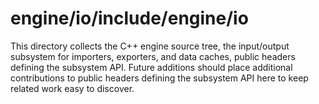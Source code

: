 # engine/io/include/engine/io

This directory collects the C++ engine source tree, the input/output subsystem for importers, exporters, and data caches, public headers defining the subsystem API.
Future additions should place additional contributions to public headers defining the subsystem API here to keep related work easy to discover.
